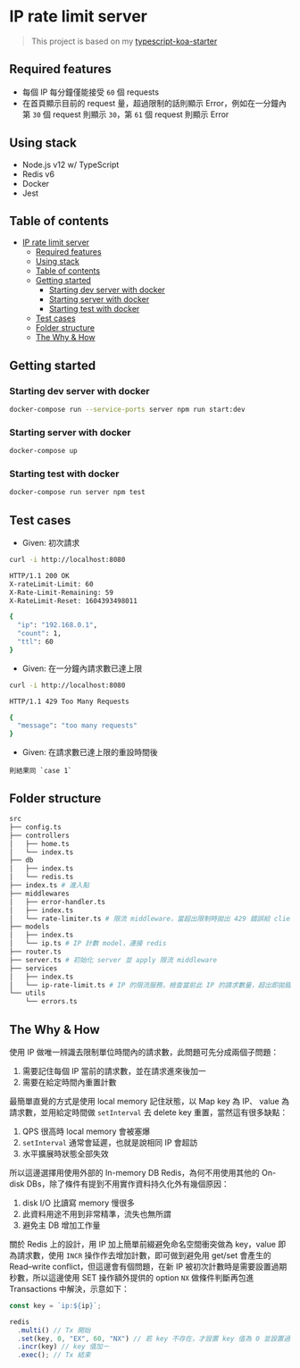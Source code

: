 # IP rate limit server

> This project is based on my [typescript-koa-starter](https://github.com/EastSun5566/typescript-koa-starter)

## Required features

- 每個 IP 每分鐘僅能接受 `60` 個 requests
- 在首頁顯示目前的 request 量，超過限制的話則顯示 Error，例如在一分鐘內第 `30` 個 request 則顯示 `30`，第 `61` 個 request 則顯示 Error

## Using stack

- Node.js v12 w/ TypeScript
- Redis v6
- Docker
- Jest

## Table of contents

- [IP rate limit server](#ip-rate-limit-server)
  - [Required features](#required-features)
  - [Using stack](#using-stack)
  - [Table of contents](#table-of-contents)
  - [Getting started](#getting-started)
    - [Starting dev server with docker](#starting-dev-server-with-docker)
    - [Starting server with docker](#starting-server-with-docker)
    - [Starting test with docker](#starting-test-with-docker)
  - [Test cases](#test-cases)
  - [Folder structure](#folder-structure)
  - [The Why \& How](#the-why--how)

## Getting started

### Starting dev server with docker

```sh
docker-compose run --service-ports server npm run start:dev
```

### Starting server with docker

```sh
docker-compose up
```

### Starting test with docker

```sh
docker-compose run server npm test
```

## Test cases

- Given: 初次請求

```sh
curl -i http://localhost:8080

HTTP/1.1 200 OK
X-rateLimit-Limit: 60
X-Rate-Limit-Remaining: 59
X-RateLimit-Reset: 1604393498011

{
  "ip": "192.168.0.1",
  "count": 1,
  "ttl": 60
}
```

- Given: 在一分鐘內請求數已達上限

```sh
curl -i http://localhost:8080

HTTP/1.1 429 Too Many Requests

{
  "message": "too many requests"
}
```

- Given: 在請求數已達上限的重設時間後

```text
則結果同 `case 1`
```

## Folder structure

```sh
src
├── config.ts
├── controllers
│   ├── home.ts
│   └── index.ts
├── db
│   ├── index.ts
│   └── redis.ts
├── index.ts # 進入點
├── middlewares
│   ├── error-handler.ts
│   ├── index.ts
│   └── rate-limiter.ts # 限流 middleware，當超出限制時拋出 429 錯誤給 client
├── models
│   ├── index.ts
│   └── ip.ts # IP 計數 model，連接 redis
├── router.ts
├── server.ts # 初始化 server 並 apply 限流 middleware
├── services
│   ├── index.ts
│   └── ip-rate-limit.ts # IP 的限流服務，檢查當前此 IP 的請求數量，超出即拋錯
└── utils
    └── errors.ts
```

## The Why & How

使用 IP 做唯一辨識去限制單位時間內的請求數，此問題可先分成兩個子問題：

1. 需要記住每個 IP 當前的請求數，並在請求進來後加一
1. 需要在給定時間內重置計數

最簡單直覺的方式是使用 local memory 記住狀態，以 Map key 為 IP、 value 為請求數，並用給定時間做 `setInterval` 去 delete key 重置，當然這有很多缺點：

1. QPS 很高時 local memory 會被塞爆
1. `setInterval` 通常會延遲，也就是說相同 IP 會超訪
1. 水平擴展時狀態全部失效

所以這邊選擇用使用外部的 In-memory DB Redis，為何不用使用其他的 On-disk DBs，除了條件有提到不用實作資料持久化外有幾個原因：

1. disk I/O 比讀寫 memory 慢很多
1. 此資料用途不用到非常精準，流失也無所謂
1. 避免主 DB 增加工作量

關於 Redis 上的設計，用 IP 加上簡單前綴避免命名空間衝突做為 key，value 即為請求數，使用 `INCR` 操作作去增加計數，即可做到避免用 get/set 會產生的 Read–write conflict，但這邊會有個問題，在新 IP 被初次計數時是需要設置過期秒數，所以這邊使用 SET 操作額外提供的 option `NX` 做條件判斷再包進 Transactions 中解決，示意如下：

```ts
const key = `ip:${ip}`;

redis
  .multi() // Tx 開始
  .set(key, 0, "EX", 60, "NX") // 若 key 不存在，才設置 key 值為 0 並設置過期秒數 60
  .incr(key) // key 值加ㄧ
  .exec(); // Tx 結束
```
